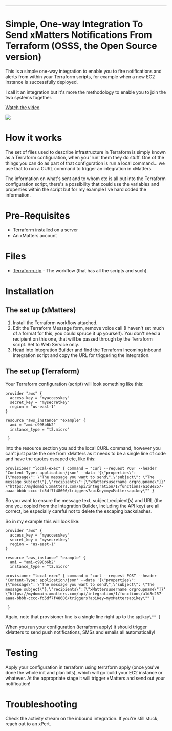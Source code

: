 
---

# Simple, One-way Integration To Send xMatters Notifications From Terraform (OSSS, the Open Source version)
This is a simple one-way integration to enable you to fire notifications and alerts from within your Terraform scripts, for example when a new EC2 instance is successfully deployed.


I call it an integration but it's more the methodology to enable you to join the two systems together.


[Watch the video](https://youtu.be/AcfP70tdhXE)


<kbd>
<a href="https://support.xmatters.com/hc/en-us/community/topics">
   <img src="https://github.com/xmatters/xMatters-Labs/raw/master/media/disclaimer.png">
</a>
</kbd>


# How it works

The set of files used to describe infrastructure in Terraform is simply known as a Terraform configuration, when you 'run' them they do stuff.  One of the things you can do as part of that configuration is run a local command... we use that to run a CURL command to trigger an integration in xMatters.

The information on what's sent and to whom etc is all put into the Terraform configuration script, there's a possibility that could use the variables and properties within the script but for my example I've hard coded the information.



# Pre-Requisites

* Terraform installed on a server
* An xMatters account


# Files

* [Terraform.zip](Terraform.zip) - The workflow (that has all the scripts and such).


# Installation


## The set up (xMatters)

1. Install the Terraform workflow attached.
2. Edit the Terraform Message form, remove voice call (I haven't set much of a format for this, you could spruce it up yourself).  You don't need a recipient on this one, that will be passed through by the Terraform script. Set to Web Service only.
3. Head into Integration Builder and find the Terraform Incoming inbound integration script and copy the URL for triggering the integration. 

## The set up (Terraform)

Your Terraform configuration (script) will look something like this:

```
provider "aws" { 
  access_key = "myaccesskey" 
  secret_key = "mysecretkey" 
  region = "us-east-1" 
} 

resource "aws_instance" "example" { 
  ami = "ami-c998b6b2" 
  instance_type = "t2.micro" 
  
 }
 ```

Into the resource section you add the local CURL command, however you can't just paste the one from xMatters as it needs to be a single line of code and have the quotes escaped etc, like this:

```
provisioner "local-exec" { command = "curl --request POST --header 'Content-Type: application/json' --data '{\"properties\": {\"message\": \"The message you want to send\",\"subject\": \"The message subject\"},\"recipients\":[\"xMattersusername orgroupname\"]}' \"https://mydomain.xmatters.com/api/integration/1/functions/a1d8e257-aaaa-bbbb-cccc-fd5df7f48606/triggers?apiKey=myxMattersapikey\"" }
```

So you want to ensure the message text, subject,recipient(s) and URL (the one you copied from the Integration Builder, including the API key) are all correct, be especially careful not to delete the escaping backslashes.

So in my example this will look like:

```
provider "aws" { 
  access_key = "myaccesskey" 
  secret_key = "mysecretkey" 
  region = "us-east-1" 
} 

resource "aws_instance" "example" { 
  ami = "ami-c998b6b2" 
  instance_type = "t2.micro" 

provisioner "local-exec" { command = "curl --request POST --header 'Content-Type: application/json' --data '{\"properties\": {\"message\": \"The message you want to send\",\"subject\": \"The message subject\"},\"recipients\":[\"xMattersusername orgroupname\"]}' \"https://mydomain.xmatters.com/api/integration/1/functions/a1d8e257-aaaa-bbbb-cccc-fd5df7f48606/triggers?apiKey=myxMattersapikey\"" }
  
 }
 ``` 

Again, note that provisioner line is a single line right up to the `apikey\"" }`

When you run your configuration (terraform apply) it should trigger xMatters to send push notifications, SMSs and emails all automatically!



# Testing

Apply your configuration in terraform using terraform apply (once you've done the whole init and plan bits), which will go build your EC2 instance or whatever.  At the appropriate stage it will trigger xMatters and send out your notification!


# Troubleshooting

Check the activity stream on the inbound integration.
If you're still stuck, reach out to an xPert. 
